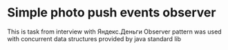 # Simple photo push events observer
This is task from interview with Яндекс.Деньги
Observer pattern was used with concurrent data structures provided by java standard lib
